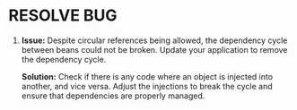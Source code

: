 # RESOLVE BUG

1. **Issue:** Despite circular references being allowed, the dependency cycle between beans could not be broken. Update your application to remove the dependency cycle.
   
   **Solution:** Check if there is any code where an object is injected into another, and vice versa. Adjust the injections to break the cycle and ensure that dependencies are properly managed.

